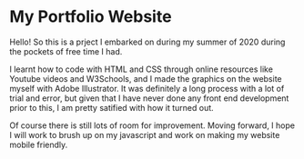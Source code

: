# My Portfolio Website
Hello! So this is a prject I embarked on during my summer of 2020 during the pockets of free time I had.

I learnt how to code with HTML and CSS through online resources like Youtube videos and W3Schools, and I made the graphics on the website myself with Adobe Illustrator. It was definitely a long process with a lot of trial and error, but given that I have never done any front end development prior to this, I am pretty satified with how it turned out.

Of course there is still lots of room for improvement. Moving forward, I hope I will work to brush up on my javascript and work on making my website mobile friendly.
